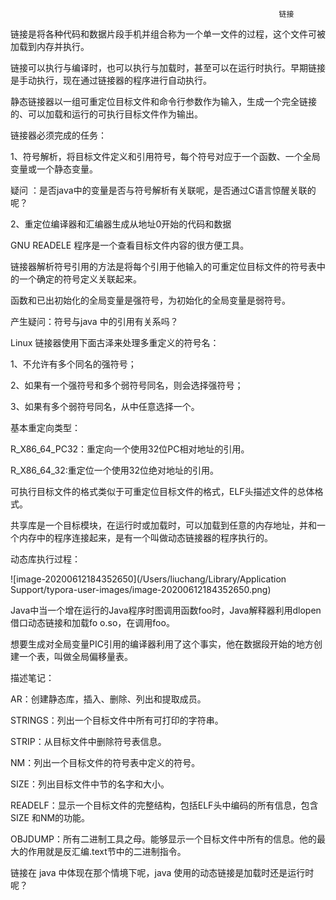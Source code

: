 																链接

链接是将各种代码和数据片段手机并组合称为一个单一文件的过程，这个文件可被加载到内存并执行。

链接可以执行与编译时，也可以执行与加载时，甚至可以在运行时执行。早期链接是手动执行，现在通过链接器的程序进行自动执行。

静态链接器以一组可重定位目标文件和命令行参数作为输入，生成一个完全链接的、可以加载和运行的可执行目标文件作为输出。

链接器必须完成的任务：

1、符号解析，将目标文件定义和引用符号，每个符号对应于一个函数、一个全局变量或一个静态变量。

疑问 ：是否java中的变量是否与符号解析有关联呢，是否通过C语言惊醒关联的呢？

2、重定位编译器和汇编器生成从地址0开始的代码和数据

GNU READELE 程序是一个查看目标文件内容的很方便工具。

链接器解析符号引用的方法是将每个引用于他输入的可重定位目标文件的符号表中的一个确定的符号定义关联起来。

函数和已出初始化的全局变量是强符号，为初始化的全局变量是弱符号。

产生疑问：符号与java 中的引用有关系吗？

Linux 链接器使用下面古泽来处理多重定义的符号名：

1、不允许有多个同名的强符号；

2、如果有一个强符号和多个弱符号同名，则会选择强符号；

3、如果有多个弱符号同名，从中任意选择一个。

基本重定向类型：

R_X86_64_PC32：重定向一个使用32位PC相对地址的引用。

R_X86_64_32:重定位一个使用32位绝对地址的引用。

可执行目标文件的格式类似于可重定位目标文件的格式，ELF头描述文件的总体格式。

共享库是一个目标模块，在运行时或加载时，可以加载到任意的内存地址，并和一个内存中的程序连接起来，是有一个叫做动态链接器的程序执行的。

动态库执行过程：

![image-20200612184352650](/Users/liuchang/Library/Application Support/typora-user-images/image-20200612184352650.png)

Java中当一个增在运行的Java程序时图调用函数foo时，Java解释器利用dlopen借口动态链接和加载fo o.so，在调用foo。

想要生成对全局变量PIC引用的编译器利用了这个事实，他在数据段开始的地方创建一个表，叫做全局偏移量表。

描述笔记：

AR：创建静态库，插入、删除、列出和提取成员。

STRINGS：列出一个目标文件中所有可打印的字符串。

STRIP：从目标文件中删除符号表信息。

NM：列出一个目标文件的符号表中定义的符号。

SIZE：列出目标文件中节的名字和大小。

READELF：显示一个目标文件的完整结构，包括ELF头中编码的所有信息，包含SIZE 和NM的功能。

OBJDUMP：所有二进制工具之母。能够显示一个目标文件中所有的信息。他的最大的作用就是反汇编.text节中的二进制指令。

链接在 java 中体现在那个情境下呢，java 使用的动态链接是加载时还是运行时呢？